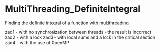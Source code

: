 # MultiThreading_DefiniteIntegral
Finding the definite integral of a function with multithreading

zad1 - with no synchronization between threads - the result is incorrect
zad2 - with a lock
zad3 - with local sums and a lock in the critical section
zad4 - with the use of OpenMP
